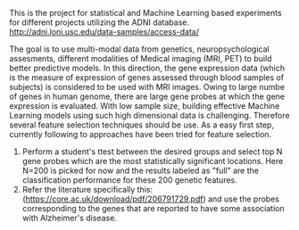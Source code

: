 This is the project for statistical and Machine Learning based experiments for different projects utilizing the ADNI database.
http://adni.loni.usc.edu/data-samples/access-data/

The goal is to use multi-modal data from genetics, neuropsychological assesments, different modalities of Medical imaging (MRI, PET) to build better predictive models. 
In this direction, the gene expression data (which is the measure of expression of genes assessed through blood samples of subjects) is considered to be used with MRI images. Owing to large numbe of genes in human genome, there are large gene probes at which the gene expression is evaluated. With low sample size, building effective Machine Learning models using such high dimensional data is challenging. Therefore several feature selection techniques should be use. As a easy first step, currently following to approaches have been tried for feature selection.
1. Perform a student's ttest between the desired groups and select top N gene probes which are the most statistically significant locations. Here N=200 is picked for now and the results labeled as "full" are the classification performance for these 200 genetic features. 
2. Refer the literature specifically this: (https://core.ac.uk/download/pdf/206791729.pdf) and use the probes corresponding to the genes that are reported to have some association with Alzheimer's disease.


